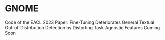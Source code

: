 # GNOME
Code of the EACL 2023 Paper: Fine-Tuning Deteriorates General Textual Out-of-Distribution Detection by Distorting Task-Agnostic Features
Coming Soon
